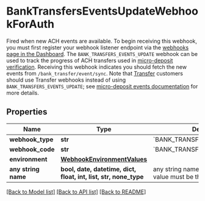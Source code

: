 # BankTransfersEventsUpdateWebhookForAuth

Fired when new ACH events are available. To begin receiving this webhook, you must first register your webhook listener endpoint via the [webhooks page in the Dashboard](https://dashboard.plaid.com/team/webhooks). The `BANK_TRANSFERS_EVENTS_UPDATE` webhook can be used to track the progress of ACH transfers used in [micro-deposit verification](/docs/auth/coverage/microdeposit-events/). Receiving this webhook indicates you should fetch the new events from `/bank_transfer/event/sync`. Note that [Transfer](https://plaid.com/docs/transfer) customers should use Transfer webhooks instead of using `BANK_TRANSFERS_EVENTS_UPDATE`; see [micro-deposit events documentation](https://plaid.com/docs/auth/coverage/microdeposit-events/) for more details.

## Properties
Name | Type | Description | Notes
------------ | ------------- | ------------- | -------------
**webhook_type** | **str** | &#x60;BANK_TRANSFERS&#x60; | 
**webhook_code** | **str** | &#x60;BANK_TRANSFERS_EVENTS_UPDATE&#x60; | 
**environment** | [**WebhookEnvironmentValues**](WebhookEnvironmentValues.md) |  | 
**any string name** | **bool, date, datetime, dict, float, int, list, str, none_type** | any string name can be used but the value must be the correct type | [optional]

[[Back to Model list]](../README.md#documentation-for-models) [[Back to API list]](../README.md#documentation-for-api-endpoints) [[Back to README]](../README.md)


